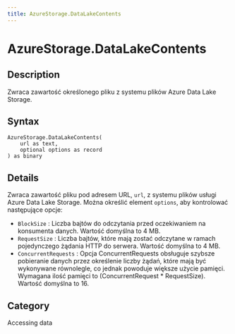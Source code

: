 ```yaml
---
title: AzureStorage.DataLakeContents
---
```


# AzureStorage.DataLakeContents


## Description

Zwraca zawartość określonego pliku z systemu plików Azure Data Lake Storage.


## Syntax

```powerquery
AzureStorage.DataLakeContents(
    url as text,
    optional options as record
) as binary
```


## Details

Zwraca zawartość pliku pod adresem URL, <code>url</code>, z systemu plików usługi Azure Data Lake Storage. Można określić element <code>options</code>, aby kontrolować następujące opcje:    <ul><li><code>BlockSize</code> : Liczba bajt&#243;w do odczytania przed oczekiwaniem na konsumenta danych. Wartość domyślna to 4&#160;MB.</li><li><code>RequestSize</code> : Liczba bajt&#243;w, kt&#243;re mają zostać odczytane w ramach pojedynczego żądania HTTP do serwera. Wartość domyślna to 4&#160;MB.</li><li><code>ConcurrentRequests</code> : Opcja ConcurrentRequests obsługuje szybsze pobieranie danych przez określenie liczby żądań, kt&#243;re mają być wykonywane r&#243;wnolegle, co jednak powoduje większe użycie pamięci. Wymagana ilość pamięci to (ConcurrentRequest \* RequestSize). Wartość domyślna to 16.</li></ul>



## Category
Accessing data

